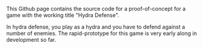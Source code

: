 This Github page contains the source code for a proof-of-concept for a game with the working title "Hydra Defense".

In hydra defense, you play as a hydra and you have to defend against a number of enemies. The rapid-prototype for this game is very early along in development so far.
